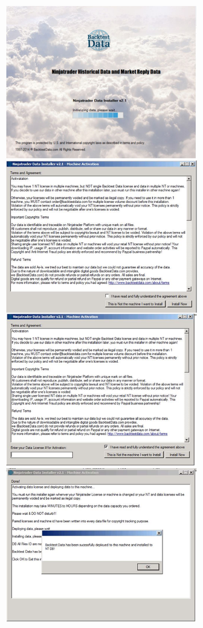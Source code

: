 ![0-installer-open.jpg](screenshots/0-installer-open.jpg)
![1-terms.jpg](screenshots/1-terms.jpg)
![2-license-check.jpg](screenshots/2-license-check.jpg)
![4-install.jpg](screenshots/4-install.jpg)
